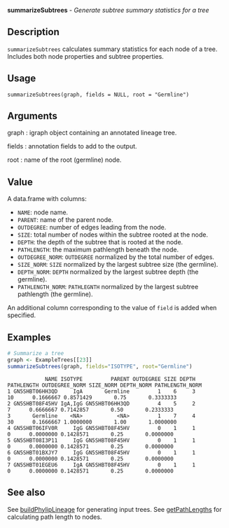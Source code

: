 





**summarizeSubtrees** - *Generate subtree summary statistics for a tree*

Description
--------------------

`summarizeSubtrees` calculates summary statistics for each node of a tree. Includes
both node properties and subtree properties.


Usage
--------------------
```
summarizeSubtrees(graph, fields = NULL, root = "Germline")
```

Arguments
-------------------

graph
:   igraph object containing an annotated lineage tree.

fields
:   annotation fields to add to the output.

root
:   name of the root (germline) node.




Value
-------------------

A data.frame with columns: 

+ `NAME`:             node name.
+ `PARENT`:           name of the parent node.
+ `OUTDEGREE`:        number of edges leading from the node.
+ `SIZE`:             total number of nodes within the subtree rooted 
at the node.
+ `DEPTH`:            the depth of the subtree that is rooted at 
the node.
+ `PATHLENGTH`:       the maximum pathlength beneath the node.
+ `OUTDEGREE_NORM`:   `OUTDEGREE` normalized by the total 
number of edges.
+ `SIZE_NORM`:        `SIZE` normalized by the largest
subtree size (the germline).
+ `DEPTH_NORM`:       `DEPTH` normalized by the largest
subtree depth (the germline).
+ `PATHLENGTH_NORM`:  `PATHLEGNTH` normalized by the largest
subtree pathlength (the germline).

An additional column corresponding to the value of `field` is added when
specified.



Examples
-------------------

```R
# Summarize a tree
graph <- ExampleTrees[[23]]
summarizeSubtrees(graph, fields="ISOTYPE", root="Germline")
```


```
            NAME ISOTYPE         PARENT OUTDEGREE SIZE DEPTH PATHLENGTH OUTDEGREE_NORM SIZE_NORM DEPTH_NORM PATHLENGTH_NORM
1 GN5SHBT06HH3QD     IgA       Germline         1    6     3         10      0.1666667 0.8571429       0.75       0.3333333
2 GN5SHBT08F45HV IgA,IgG GN5SHBT06HH3QD         4    5     2          7      0.6666667 0.7142857       0.50       0.2333333
3       Germline    <NA>           <NA>         1    7     4         30      0.1666667 1.0000000       1.00       1.0000000
4 GN5SHBT06IFV0R     IgG GN5SHBT08F45HV         0    1     1          0      0.0000000 0.1428571       0.25       0.0000000
5 GN5SHBT08I3P11     IgG GN5SHBT08F45HV         0    1     1          0      0.0000000 0.1428571       0.25       0.0000000
6 GN5SHBT01BXJY7     IgG GN5SHBT08F45HV         0    1     1          0      0.0000000 0.1428571       0.25       0.0000000
7 GN5SHBT01EGEU6     IgA GN5SHBT08F45HV         0    1     1          0      0.0000000 0.1428571       0.25       0.0000000

```



See also
-------------------

See [buildPhylipLineage](buildPhylipLineage.md) for generating input trees. 
See [getPathLengths](getPathLengths.md) for calculating path length to nodes.



